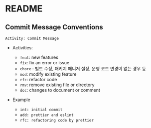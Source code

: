 # README

## Commit Message Conventions
```
Activity: Commit Message    
```
- Activities:
    - `feat`: new features
    - `fix`: fix an error or issue
    - `chore` : 빌드 수정, 패키지 매니저 설정, 운영 코드 변경이 없는 경우 등
    - `mod`: modify existing feature
    - `rfc`: refactor code
    - `rmv`: remove existing file or directory
    - `doc`: changes to document or comment

- Example
    - `int: initial commit`
    - `add: prettier and eslint`
    - `rfc: refactoring code by prettier`
